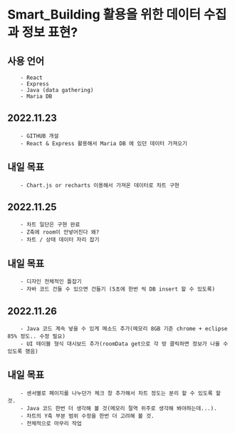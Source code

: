 # Smart_Building 활용을 위한 데이터 수집과 정보 표현?

## 사용 언어

        - React
        - Express
        - Java (data gathering)
        - Maria DB

## 2022.11.23

        - GITHUB 개설
        - React & Express 활용해서 Maria DB 에 있던 데이터 가져오기

## 내일 목표

        - Chart.js or recharts 이용해서 가져온 데이터로 차트 구현

## 2022.11.25

        - 차트 일단은 구현 완료
        - Z축에 room이 안넣어진다 왜?
        - 차트 / 상태 데이터 자리 잡기

## 내일 목표

        - 디자인 전체적인 틀잡기
        - 자바 코드 건들 수 있으면 건들기 (5초에 한번 씩 DB insert 할 수 있도록)

## 2022.11.26

        - Java 코드 계속 넣을 수 있게 메소드 추가(메모리 8GB 기준 chrome + eclipse 85% 정도.. 수정 필요)
        - UI 테이블 형식 대시보드 추가(roomData get으로 각 방 클릭하면 정보가 나올 수 있도록 했음)

## 내일 목표

        - 센서별로 페이지를 나누던가 체크 창 추가해서 차트 정도는 분리 할 수 있도록 할 것.
        - Java 코드 한번 더 생각해 볼 것(메모리 절역 위주로 생각해 봐야하는데...).
        - 차트의 Y축 부분 범위 수정을 한번 더 고려해 볼 것.
        - 전체적으로 마무리 작업
